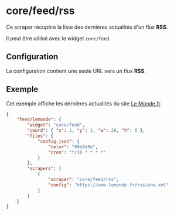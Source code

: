 # core/feed/rss

Ce scraper récupère la liste des dernières actualités d'un flux **RSS**.

Il peut être utilisé avec le widget `core/feed`.

## Configuration

La configuration contient une seule URL vers un flux **RSS**.

## Exemple

Cet exemple affiche les dernières actualités du site
[Le Monde.fr](//www.lemonde.fr/).

```JSON
{
    "feed/lemonde": {
        "widget": "core/feed",
        "coord": { "x": 1, "y": 1, "w": 28, "h": 6 },
        "files": {
            "config.json": {
                "color": "#9e9e9e",
                "cron": "*/10 * * * *"
            }
        },
        "scrapers": [
            {
                "scraper": "core/feed/rss",
                "config": "https://www.lemonde.fr/rss/une.xml"
            }
        ]
    }
}
```

